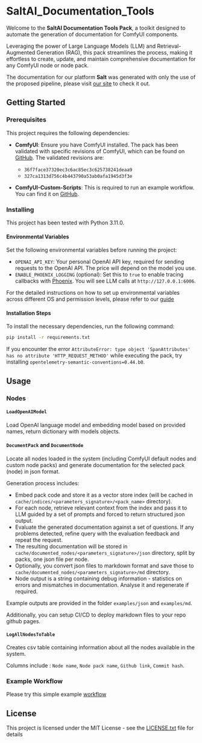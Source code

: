 # SaltAI_Documentation_Tools

Welcome to the **SaltAI Documentation Tools Pack**, a toolkit designed to automate the generation of documentation for ComfyUI components.

Leveraging the power of Large Language Models (LLM) and Retrieval-Augmented Generation (RAG),
this pack streamlines the process, making it effortless to create, update, and maintain comprehensive documentation for any ComfyUI node or node pack.

The documentation for our platform **Salt** was generated with only the use of the proposed pipeline, please visit
[our site](https://docs.getsalt.ai/md/) to check it out.


## Getting Started

### Prerequisites

This project requires the following dependencies:

- **ComfyUI**: Ensure you have ComfyUI installed. The pack has been validated with specific revisions of ComfyUI, which can be found on [GitHub](https://github.com/comfyanonymous/ComfyUI). The validated revisions are:
  - `36f7face37320ec3c6ac85ec3c625738241deaa9`
  - `327ca1313d756c4b443790a53ab0afa1945d3f3e`

- **ComfyUI-Custom-Scripts**: This is required to run an example workflow. You can find it on [GitHub](https://github.com/pythongosssss/ComfyUI-Custom-Scripts).


### Installing

This project has been tested with Python 3.11.0.

#### Environmental Variables

Set the following environmental variables before running the project:

- `OPENAI_API_KEY`: Your personal OpenAI API key, required for sending requests to the OpenAI API. The price will depend on the model you use.
- `ENABLE_PHOENIX_LOGGING` (optional): Set this to `true` to enable tracing callbacks with [Phoenix](https://docs.arize.com/phoenix/tracing/how-to-tracing/instrumentation/llamaindex). You will see LLM calls at `http://127.0.0.1:6006`.

For the detailed instructions on how to set up environmental variables across different OS and permission levels, please refer to our [guide](ENV_VARIABLE_GUIDE.md)

#### Installation Steps

To install the necessary dependencies, run the following command:

```bash
pip install -r requirements.txt
```

If you encounter the error `AttributeError: type object 'SpanAttributes' has no attribute 'HTTP_REQUEST_METHOD'` while executing the pack, try installing `opentelemetry-semantic-conventions=0.44.b0`.


## Usage

### Nodes

#### `LoadOpenAIModel`

Load OpenAI language model and embedding model based on provided names, return dictionary with models objects.


#### `DocumentPack` and `DocumentNode`

Locate all nodes loaded in the system (including ComfyUI default nodes and custom node packs) and generate documentation for
the selected pack (node) in json format.

Generation process includes:
- Embed pack code and store it as a vector store index (will be cached in `cache/indices/<parameters_signature>/<pack_name>` directory).
- For each node, retrieve relevant context from the index and pass it to LLM guided by a set of prompts and forced to return structured json output.
- Evaluate the generated documentation against a set of questions. If any problems detected, refine query with the evaluation feedback and repeat the request.
- The resulting documentation will be stored in `cache/documented_nodes/<parameters_signature>/json` directory, split by packs, one json file per node.
- Optionally, you convert json files to markdown format and save those to `cache/documented_nodes/<parameters_signature>/md` directory.
- Node output is a string containing debug information - statistics on errors and mismatches in documentation. Analyse it and regenerate if required.

Example outputs are provided in the folder `examples/json` and `examples/md`.

Additionally, you can setup CI/CD to deploy markdown files to your repo github pages.


#### `LogAllNodesToTable`

Creates csv table containing information about all the nodes available in the system.

Columns include : `Node name`, `Node pack name`, `Github link`, `Commit hash`.


### Example Workflow
Please try this simple example [workflow](examples/workflow.json)


## License

This project is licensed under the MIT License - see the [LICENSE.txt](LICENSE.txt) file for details
